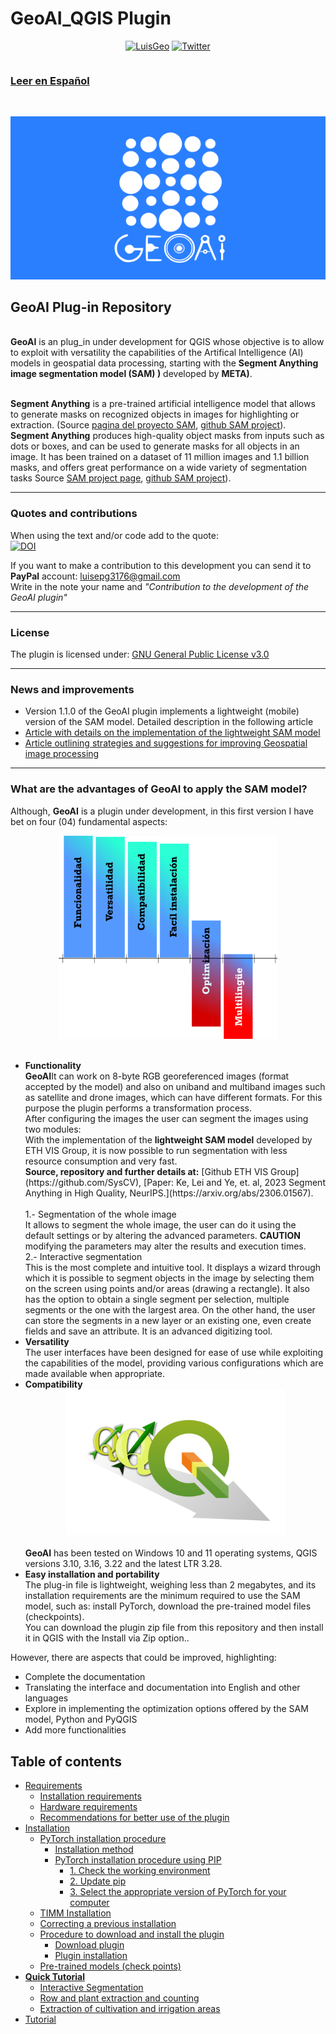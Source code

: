# GeoAI_QGIS Plugin
<table align="center">
    <p align = "center">
      <a href="https://www.linkedin.com/in/luisedpg/"><img alt="LuisGeo" src="https://img.shields.io/badge/AUTOR-Luis%20Eduardo%20Perez%20Graterol-brightgreen"></a>
      <a href="https://twitter.com/intent/tweet?text=Wow:&url=https%3A%2F%2Fgithub.com%2FluisCartoGeo%2FQGIS_Dashboard%2F"><img alt="Twitter" src="https://img.shields.io/twitter/url?label=TWITTER&style=social&url=https%3A%2F%2Ftwitter.com%2FLuiseperezg"></a>
      </P>
</table>

[<h3>Leer en Español</h3>](https://github.com/luisCartoGeo/GeoAI_Plugin/blob/main/README.md)<br>

<center><img style="text-align:center" src="https://github.com/luisCartoGeo/GeoAI_Plugin/blob/main/fondoimagen.png" style="max-width:80%;"></center>
<h2><b>GeoAI Plug-in Repository</b></h2><br>
<STRONG>GeoAI</STRONG> is an plug_in under development for QGIS whose objective is to allow to exploit with versatility the capabilities of the Artifical Intelligence (AI) models
in geospatial data processing, starting with the <strong>Segment Anything image segmentation model (SAM) )</strong> developed by <strong>META)</strong>.<br><br>

<strong>Segment Anything</strong> is a pre-trained artificial intelligence model that allows to generate masks on recognized objects in images for highlighting or extraction.
(Source [pagina del proyecto SAM](https://segment-anything.com/), [github SAM project](https://github.com/facebookresearch/segment-anything)).<br>
<strong>Segment Anything</strong>  produces high-quality object masks from inputs such as dots or boxes, and can be used to generate masks for all objects in an image. 
It has been trained on a dataset of 11 million images and 1.1 billion masks, and offers great performance on a wide variety of segmentation tasks 
Source [SAM project page](https://segment-anything.com/), [github SAM project](https://github.com/facebookresearch/segment-anything)).
<hr></hr>

### Quotes and contributions
When using the text and/or code add to the quote:<br>
[![DOI](https://zenodo.org/badge/DOI/10.5281/zenodo.8313393.svg)](https://doi.org/10.5281/zenodo.8313393)

If you want to make a contribution to this development you can send it to <strong>PayPal</strong> account: luisepg3176@gmail.com<br>
Write in the note your name and <i>"Contribution to the development of the GeoAI plugin"</i><br>
<hr></hr>

### License
The plugin is licensed under: [GNU General Public License v3.0](https://github.com/luisCartoGeo/GeoAI_Plugin/blob/main/LICENSE.txt)
<hr></hr>

### News and improvements
- Version 1.1.0 of the GeoAI plugin implements a lightweight (mobile) version of the SAM model. Detailed description in the following article
- [Article with details on the implementation of the lightweight SAM model](https://www.linkedin.com/pulse/fast-light-sam-now-available-qgis-geoai-plugin-perez-graterol-5dhue%3FtrackingId=skVOVLYfSWS0cqmq8VvKQw%253D%253D/)
- [Article outlining strategies and suggestions for improving Geospatial image processing](https://www.linkedin.com/pulse/how-obtain-better-results-when-capturing-elements-perez-graterol-67yve%3FtrackingId=3z7ZtJOoTGiz5rYGMHqqAQ%253D%253D/)
<hr></hr>

### What are the advantages of GeoAI to apply the SAM model?
Although, <strong>GeoAI</strong> is a plugin under development, in this first version I have bet on four (04) fundamental aspects:
<center><img style="text-align:center" src="https://github.com/luisCartoGeo/GeoAI_Plugin/blob/main/graf_caracte.png" width=350></center>
<br>
<ul>
    <li><strong>Functionality</strong></li>
    <strong>GeoAI</strong>It can work on 8-byte RGB georeferenced images (format accepted by the model) and also on uniband and multiband images such as satellite and drone images, 
     which can have different formats. For this purpose the plugin performs a transformation process.<br>
    After configuring the images the user can segment the images using two modules:<br>
    With the implementation of the <strong>lightweight SAM model</strong> developed by ETH VIS Group, it is now possible to run segmentation with less resource consumption and very fast.<br>
    <b>Source, repository and further details at:</b>
    [Github ETH VIS Group](https://github.com/SysCV), 
    [Paper: Ke, Lei and Ye, et. al, 2023 Segment Anything in High Quality, NeurIPS.](https://arxiv.org/abs/2306.01567).<br><br>
    1.- Segmentation of the whole image<br>
    It allows to segment the whole image, the user can do it using the default settings or by altering the advanced parameters. <strong>CAUTION</strong> modifying the parameters may alter the results and execution times.<br>
    2.-  Interactive segmentation<br>
    This is the most complete and intuitive tool. It displays a wizard through which it is possible to segment objects in the image by selecting them on the screen using points and/or areas (drawing a rectangle). It also has the option to obtain a single segment per selection, multiple segments or the one with the largest area. On the other hand, the user can store the segments in a new layer or an existing one, even create fields and save an attribute. It is an advanced digitizing tool.<br>
    <li><strong>Versatility</strong></li>
    The user interfaces have been designed for ease of use while exploiting the capabilities of the model, providing various configurations which are made available when appropriate.<br>
    <li><strong>Compatibility</strong></li>
    <center><img style="text-align:center" src="https://github.com/luisCartoGeo/GeoAI_Plugin/blob/main/logos.png" width=350></center><br>
    <strong>GeoAI</strong> has been tested on Windows 10 and 11 operating systems, QGIS versions 3.10, 3.16, 3.22 and the latest LTR 3.28.<br>
    <li><strong>Easy installation and portability</strong></li>
    The plug-in file is lightweight, weighing less than 2 megabytes, and its installation requirements are the minimum required to use the SAM model, such as: install PyTorch, download the pre-trained model files (checkpoints).<br>
    You can download the plugin zip file from this repository and then install it in QGIS with the Install via Zip option..<br>
</ul>

However, there are aspects that could be improved, highlighting:
<ul>
    <li>Complete the documentation</li>
    <li>Translating the interface and documentation into English and other languages</li>
    <li>Explore in implementing the optimization options offered by the SAM model, Python and PyQGIS</li>
    <li>Add more functionalities</il>
</ul>

## Table of contents

- [Requirements](#Requirements)
    - [Installation requirements](#Installation-requirements)
    - [Hardware requirements](#Hardware-requirements)
    - [Recommendations for better use of the plugin](#Recommendations-for-Better-use-of-the-plugin)
- [Installation](#Installation)
    - [PyTorch installation procedure](#PyTorch-installation-procedure)
      - [Installation method](#Installation-method)
      - [PyTorch installation procedure using PIP](#PyTorch-installation-procedure-using-PIP)
        - [1. Check the working environment](#1.-Check-the-working-environment)
        - [2. Update pip](#2.-Update-pip)
        - [3. Select the appropriate version of PyTorch for your computer](#3.-Select-the-appropriate-version-of-PyTorch-for-your-computer)
    - [TIMM Installation](TIMM-Installation)
    - [Correcting a previous installation](#Correcting-a-previous-installation)
    - [Procedure to download and install the plugin](#Procedure-to-download-and-install-the-plugin)
      - [Download plugin](#Download-plugin)
      - [Plugin installation](#Plugin-installation)
    - [Pre-trained models (check points)](#Pre-trained-models-(check-points))
 - [<b>Quick Tutorial</b>](#Quick-Tutorial)
    - [Interactive Segmentation](#Interactiv-Segmentation)
    - [Row and plant extraction and counting](#Row-and-plant-extraction-and-counting)
    - [Extraction of cultivation and irrigation areas](#Extraction-of-cultivation-and-irrigation-areas)
 - [Tutorial](#Tutorial)
